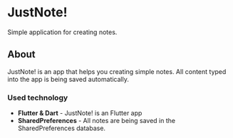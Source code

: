 # JustNote!

Simple application for creating notes.

## About

JustNote! is an app that helps you creating simple notes. All content typed into the app is being saved automatically.

### Used technology

- **Flutter & Dart** - JustNote! is an Flutter app
- **SharedPreferences** - All notes are being saved in the SharedPreferences database.